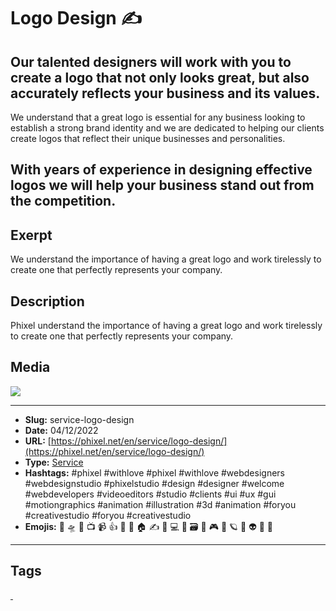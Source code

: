 # Logo Design ✍️
## Our talented designers will work with you to create a logo that not only looks great, but also accurately reflects your business and its values.

We understand that a great logo is essential for any business looking to establish a strong brand identity and we are dedicated to helping our clients create logos that reflect their unique businesses and personalities.

With years of experience in designing effective logos we will help your business stand out from the competition.
------------
## Exerpt
We understand the importance of having a great logo and work tirelessly to create one that perfectly represents your company.
## Description
Phixel understand the importance of having a great logo and work tirelessly to create one that perfectly represents your company.
## Media
<img src="media/b8c26299/services-logo-design.jpg">

------------
- **Slug:** service-logo-design
- **Date:** 04/12/2022
- **URL:** [https://phixel.net/en/service/logo-design/](https://phixel.net/en/service/logo-design/)
- **Type:** [Service](#service)
- **Hashtags:** #phixel #withlove #phixel #withlove #webdesigners #webdesignstudio #phixelstudio #design #designer #welcome #webdevelopers #videoeditors #studio #clients #ui #ux #gui #motiongraphics #animation #illustration #3d #animation #foryou #creativestudio #foryou #creativestudio
- **Emojis:** 🎨 🛸 📼 📺 📹 👍 🔗 📝 🏠 ✍️ 👨 💻 👑 🗃 👾 🎮 📲 🪐 🌟 👽 🚀 🌌

------------
## Tags
[ ](# )
